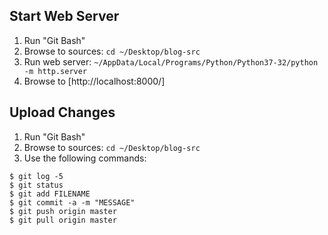 Start Web Server
----------------

1. Run "Git Bash"
2. Browse to sources: `cd ~/Desktop/blog-src`
3. Run web server: `~/AppData/Local/Programs/Python/Python37-32/python -m http.server`
4. Browse to [http://localhost:8000/]

Upload Changes
--------------

1. Run "Git Bash"
2. Browse to sources: `cd ~/Desktop/blog-src`
3. Use the following commands:

```
$ git log -5
$ git status
$ git add FILENAME
$ git commit -a -m "MESSAGE"
$ git push origin master
$ git pull origin master
```

